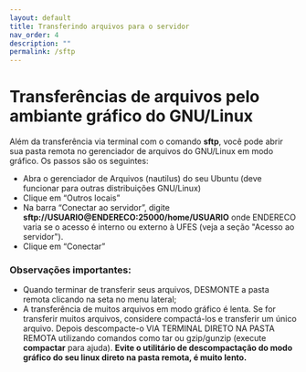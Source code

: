 ```yaml
---
layout: default
title: Transferindo arquivos para o servidor
nav_order: 4
description: ""
permalink: /sftp
---
```


# Transferências de arquivos pelo ambiante gráfico do GNU/Linux

Além da transferência via terminal com o comando **sftp**, você pode abrir sua pasta remota no gerenciador de arquivos do GNU/Linux em modo gráfico. Os passos são os seguintes:

- Abra o gerenciador de Arquivos (nautilus) do seu Ubuntu (deve funcionar para outras distribuições GNU/Linux)
- Clique em “Outros locais”
- Na barra “Conectar ao servidor”, digite **sftp://USUARIO@ENDERECO:25000/home/USUARIO** onde ENDERECO varia se o acesso é interno ou externo à UFES (veja a seção "Acesso ao servidor").
- Clique em “Conectar”

### Observações importantes:

- Quando terminar de transferir seus arquivos, DESMONTE a pasta remota clicando na seta no menu lateral;
- A transferência de muitos arquivos em modo gráfico é lenta. Se for transferir muitos arquivos, considere compactá-los e transferir um único arquivo. Depois descompacte-o VIA TERMINAL DIRETO NA PASTA REMOTA utilizando comandos como tar ou gzip/gunzip (execute **compactar** para ajuda). **Evite o utilitário de descompactação do modo gráfico do seu linux direto na pasta remota, é muito lento.**
